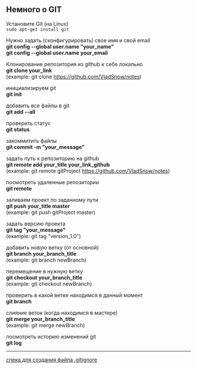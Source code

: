 ﻿## Немного о GIT

Установите Git (на Linux)  
`sudo apt-get install git`  

Нужно задать (сконфигурировать) свое имя и свой email  
**git config --global user.name "your_name"**  
**git config --global user.name your_email**  

Клонирование репозитория из github к себе локально  
**git clone your_link**  
(example: git clone https://github.com/VladSnow/notes)  

инициализируем  git  
**git init**  

добавить все файлы в git  
**git add --all**  

проверить статус  
**git status**  

закоммитить файлы  
**git commit -m "your_message"**  

задать путь к репозиторию на github  
**git remote add your_title your_link_github**  
(example: git remote gitProject https://github.com/VladSnow/notes)  

посмотреть удаленные репозитории  
**git remote**  

заливаем проект по заданному пути  
**git push your_title master**  
(example: git push gitProject master)  

задать версию проекта  
**git tag "your_message"**  
(example: git tag "version_1.0")  

добавить новую ветку (от основной)  
**git branch your_branch_title**  
(example: git branch newBranch)  

перемещение в нужную ветку  
**git checkout your_branch_title**  
(example: git checkout newBranch)  

проверить в какой ветке находимся в данный момент  
**git branch**  

слияние веток (когда находимся в мастере)  
**git merge your_branch_title**  
(example: git merge newBranch)  

посмотреть историю изменений git  
**git log**  

---

[спека для создания файла .gitignore](https://orlov.io/ru/articles/podrobnee-o-faile-gitignore) 